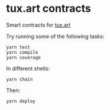 # tux.art contracts

Smart contracts for [tux.art](https://tux.art)

Try running some of the following tasks:

```shell
yarn test
yarn compile
yarn coverage
```

In different shells:
```shell
yarn chain
```
Then:
```shell
yarn deploy
```
